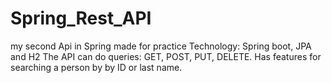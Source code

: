 # Spring_Rest_API
my second Api in Spring made for practice
Technology: Spring boot, JPA and H2
The API can do queries: GET, POST, PUT, DELETE. 
Has features for searching a person by by ID or last name.

